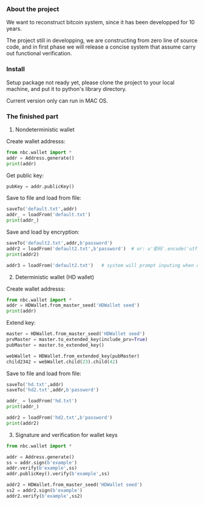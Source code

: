 
### About the project

We want to reconstruct bitcoin system, since it has been developped for 10 years.

The project still in developping, we are constructing from zero line of source code, and in first phase we will release a concise system that assume carry out functional verification.

### Install

Setup package not ready yet, please clone the project to your local machine, and put it to python's library directory. 

Current version only can run in MAC OS.

### The finished part

1) Nondeterministic wallet

Create wallet addresss:

``` python
from nbc.wallet import *
addr = Address.generate()
print(addr)
```

Get public key:

``` python
pubKey = addr.publicKey()
```

Save to file and load from file:

``` python
saveTo('default.txt',addr)
addr_ = loadFrom('default.txt')
print(addr_)
```

Save and load by encryption:

``` python
saveTo('default2.txt',addr,b'password')
addr2 = loadFrom('default2.txt',b'password')  # or: u'密码'.encode('utf-8')
print(addr2)

addr3 = loadFrom('default2.txt')   # system will prompt inputing when omit password
```

2) Deterministic wallet (HD wallet)

Create wallet addresss:

``` python
from nbc.wallet import *
addr = HDWallet.from_master_seed('HDWallet seed')
print(addr)
```

Extend key:

``` python
master = HDWallet.from_master_seed('HDWallet seed')
prvMaster = master.to_extended_key(include_prv=True)
pubMaster = master.to_extended_key()

webWallet = HDWallet.from_extended_key(pubMaster)
child2342 = webWallet.child(23).child(42)
```

Save to file and load from file:

``` python
saveTo('hd.txt',addr)
saveTo('hd2.txt',addr,b'password')

addr_ = loadFrom('hd.txt')
print(addr_)

addr2 = loadFrom('hd2.txt',b'password')
print(addr2)
```

3) Signature and verification for wallet keys

``` python
from nbc.wallet import *

addr = Address.generate()
ss = addr.sign(b'example')
addr.verify(b'example',ss)
addr.publicKey().verify(b'example',ss)

addr2 = HDWallet.from_master_seed('HDWallet seed')
ss2 = addr2.sign(b'example')
addr2.verify(b'example',ss2)
```

&nbsp;
